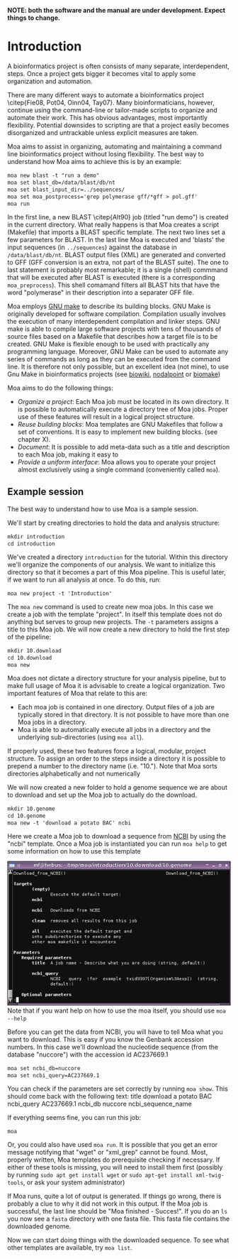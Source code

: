 **NOTE: both the software and the manual are under development. Expect
  things to change.**

# Introduction

A bioinformatics project is often consists of many separate,
interdependent, steps. Once a project gets bigger it becomes vital to
apply some organization and automation.

There are many different ways to automate a bioinformatics project
\citep{Fie08, Pot04, Oinn04, Tay07}. Many bioinformaticians, however,
continue using the command-line or tailor-made scripts to organize and
automate their work. This has obvious advantages, most importantly
flexibility. Potential downsides to scripting are that a project
easily becomes disorganized and untrackable unless explicit measures
are taken.

Moa aims to assist in organizing, automating and maintaining a command
line bioinformatics project without losing flexibility. The best way
to understand how Moa aims to achieve this is by an example:

    moa new blast -t "run a demo"
    moa set blast_db=/data/blast/db/nt
    moa set blast_input_dir=../sequences/
    moa set moa_postprocess='grep polymerase gff/*gff > pol.gff'
    moa run

In the first line, a new BLAST \citep{Alt90} job (titled "run demo")
is created in the current directory. What really happens is that Moa
creates a script (Makefile) that imports a BLAST specific template.
The next two lines set a few parameters for BLAST. In the last line
Moa is executed and 'blasts' the input sequences (in `../sequences`)
against the database in `/data/blast/db/nt`. BLAST output files (XML)
are generated and converted to GFF (GFF conversion is an extra, not
part of the BLAST suite). The one to last statement is probably most
remarkable; it is a single (shell) commmand that will be executed
after BLAST is executed (there is a corresponding `moa_preprocess`).
This shell comamand filters all BLAST hits that have the word
"polymerase" in their description into a separater GFF file.

Moa employs [GNU make](http://www.gnu.org/software/make) to describe
its building blocks. GNU Make is originally developed for software
compilation. Compilation usually involves the execution of many
interdependent compilation and linker steps. GNU make is able to
compile large software projects with tens of thousands of source files
based on a Makefile that describes how a target file is to be
created. GNU Make is flexible enough to be used with practically any
programming language. Moreover, GNU Make can be used to automate any
series of commands as long as they can be executed from the command
line. It is therefore not only possible, but an excellent idea (not
mine), to use Gnu Make in bioinformatics projects (see
[biowiki](http://biowiki.org/MakefileManifesto),
[nodalpoint](http://archive.nodalpoint.org/2007/03/18/a_pipeline_is_a_makefile)
or [biomake](http://skam.sourceforge.net/))

Moa aims to do the following things:

- *Organize a project*: Each Moa job must be located in its own
   directory. It is possible to automatically execute a directory tree
   of Moa jobs. Proper use of these features will result in a logical
   project structure.
- *Reuse building blocks*: Moa templates are GNU Makefiles that follow
   a set of conventions. It is easy to implement new building
   blocks. (see chapter X).
- *Document*: It is possible to add meta-data such as a title and
   description to each Moa job, making it easy to 
- *Provide a uniform interface*: Moa allows you to operate your
  project almost exclusively using a single command (conveniently
  called `moa`).
 
## Example session 

The best way to understand how to use Moa is a sample session. 

We'll start by creating directories to hold the data and analysis
structure:
 
    mkdir introduction
    cd introduction

We've created a directory `introduction` for the tutorial. Within this
directory we'll organize the components of our analysis. We want to
initialize this directory so that it becomes a part of this Moa
pipeline. This is useful later, if we want to run all analysis at
once. To do this, run:

    moa new project -t 'Introduction'

The `moa new` command is used to create new moa jobs. In this case we
create a job with the template "project". In itself this template does
not do anything but serves to group new projects. The `-t` parameters
assigns a title to this Moa job. We will now create a new directory to
hold the first step of the pipeline:

    mkdir 10.download    
    cd 10.download
    moa new

Moa does not dictate a directory structure for your analysis pipeline,
but to make full usage of Moa it is advisable to create a logical
organization. Two important features of Moa that relate to this are:

- Each moa job is contained in one directory. Output files of a job
  are typically stored in that directory. It is not possible to have
  more than one Moa jobs in a directory. 
- Moa is able to automatically execute all jobs in a directory and the
  underlying sub-directories (using `moa all`). 

If properly used, these two features force a logical, modular, project
structure. To assign an order to the steps inside a directory it is
possible to prepend a number to the directory name (i.e. "10."). Note
that Moa sorts directories alphabetically and not numerically

We will now created a new folder to hold a genome sequence we are
about to download and set up the Moa job to actually do the download.

    mkdir 10.genome
    cd 10.genome
    moa new -t 'download a potato BAC' ncbi
	
Here we create a Moa job to download a sequence from
[NCBI](http://www.ncbi.nlm.nih.gov) by using the "ncbi" template. Once
a Moa job is instantiated you can run `moa help` to get some
information on how to use this template 

![moa help](images/screenshot_moa_help.png) Note that if you want help on how to use the moa itself, you
should use `moa --help`

Before you can get the data from NCBI, you will have to tell Moa what
you want to download. This is easy if you know the Genbank accession
numbers. In this case we'll download the nucleotide sequence (from the
database "nuccore") with the accession id AC237669.1

    moa set ncbi_db=nuccore 
    moa set ncbi_query=AC237669.1

You can check if the parameters are set correctly by running `moa
show`. This should come back with the following text:
    title	download a potato BAC
    ncbi_query	AC237669.1
    ncbi_db	nuccore
    ncbi_sequence_name

If everything seems fine, you can run this job:

    moa
    
Or, you could also have used `moa run`. It is possible that you get an
error message notifying that "wget" or "xml_grep" cannot be
found. Most, properly written, Moa templates do prerequisite checking
if necessary. If either of these tools is missing, you will need to
install them first (possibly by running `sudo apt get install wget` or
`sudo apt-get install xml-twig-tools`, or ask your system
administrator)

If Moa runs, quite a lot of output is generated. If things go wrong,
there is probably a clue to why it did not work in this output. If the
Moa job is successful, the last line should be "Moa finished -
Succes!". If you do an `ls` you now see a `fasta` directory with one
fasta file. This fasta file contains the downloaded genome.

Now we can start doing things with the downloaded sequence. To see
what other templates are available, try `moa list`.
